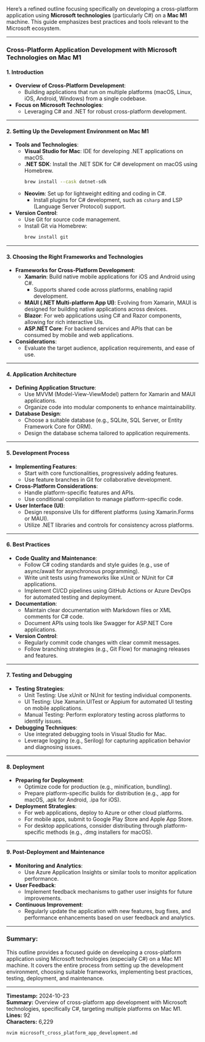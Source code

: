 Here’s a refined outline focusing specifically on developing a cross-platform application using **Microsoft technologies** (particularly C#) on a **Mac M1** machine. This guide emphasizes best practices and tools relevant to the Microsoft ecosystem.

---

### **Cross-Platform Application Development with Microsoft Technologies on Mac M1**

#### **1. Introduction**
   - **Overview of Cross-Platform Development**:
     - Building applications that run on multiple platforms (macOS, Linux, iOS, Android, Windows) from a single codebase.
   - **Focus on Microsoft Technologies**:
     - Leveraging C# and .NET for robust cross-platform development.

---

#### **2. Setting Up the Development Environment on Mac M1**
   - **Tools and Technologies**:
     - **Visual Studio for Mac**: IDE for developing .NET applications on macOS.
     - **.NET SDK**: Install the .NET SDK for C# development on macOS using Homebrew.
       ```bash
       brew install --cask dotnet-sdk
       ```
     - **Neovim**: Set up for lightweight editing and coding in C#.
       - Install plugins for C# development, such as `csharp` and LSP (Language Server Protocol) support.
   - **Version Control**:
     - Use Git for source code management.
     - Install Git via Homebrew:
       ```bash
       brew install git
       ```

---

#### **3. Choosing the Right Frameworks and Technologies**
   - **Frameworks for Cross-Platform Development**:
     - **Xamarin**: Build native mobile applications for iOS and Android using C#.
       - Supports shared code across platforms, enabling rapid development.
     - **MAUI (.NET Multi-platform App UI)**: Evolving from Xamarin, MAUI is designed for building native applications across devices.
     - **Blazor**: For web applications using C# and Razor components, allowing for rich interactive UIs.
     - **ASP.NET Core**: For backend services and APIs that can be consumed by mobile and web applications.
   - **Considerations**:
     - Evaluate the target audience, application requirements, and ease of use.

---

#### **4. Application Architecture**
   - **Defining Application Structure**:
     - Use MVVM (Model-View-ViewModel) pattern for Xamarin and MAUI applications.
     - Organize code into modular components to enhance maintainability.
   - **Database Design**:
     - Choose a suitable database (e.g., SQLite, SQL Server, or Entity Framework Core for ORM).
     - Design the database schema tailored to application requirements.

---

#### **5. Development Process**
   - **Implementing Features**:
     - Start with core functionalities, progressively adding features.
     - Use feature branches in Git for collaborative development.
   - **Cross-Platform Considerations**:
     - Handle platform-specific features and APIs.
     - Use conditional compilation to manage platform-specific code.
   - **User Interface (UI)**:
     - Design responsive UIs for different platforms (using Xamarin.Forms or MAUI).
     - Utilize .NET libraries and controls for consistency across platforms.

---

#### **6. Best Practices**
   - **Code Quality and Maintenance**:
     - Follow C# coding standards and style guides (e.g., use of async/await for asynchronous programming).
     - Write unit tests using frameworks like xUnit or NUnit for C# applications.
     - Implement CI/CD pipelines using GitHub Actions or Azure DevOps for automated testing and deployment.
   - **Documentation**:
     - Maintain clear documentation with Markdown files or XML comments for C# code.
     - Document APIs using tools like Swagger for ASP.NET Core applications.
   - **Version Control**:
     - Regularly commit code changes with clear commit messages.
     - Follow branching strategies (e.g., Git Flow) for managing releases and features.

---

#### **7. Testing and Debugging**
   - **Testing Strategies**:
     - Unit Testing: Use xUnit or NUnit for testing individual components.
     - UI Testing: Use Xamarin.UITest or Appium for automated UI testing on mobile applications.
     - Manual Testing: Perform exploratory testing across platforms to identify issues.
   - **Debugging Techniques**:
     - Use integrated debugging tools in Visual Studio for Mac.
     - Leverage logging (e.g., Serilog) for capturing application behavior and diagnosing issues.

---

#### **8. Deployment**
   - **Preparing for Deployment**:
     - Optimize code for production (e.g., minification, bundling).
     - Prepare platform-specific builds for distribution (e.g., .app for macOS, .apk for Android, .ipa for iOS).
   - **Deployment Strategies**:
     - For web applications, deploy to Azure or other cloud platforms.
     - For mobile apps, submit to Google Play Store and Apple App Store.
     - For desktop applications, consider distributing through platform-specific methods (e.g., .dmg installers for macOS).

---

#### **9. Post-Deployment and Maintenance**
   - **Monitoring and Analytics**:
     - Use Azure Application Insights or similar tools to monitor application performance.
   - **User Feedback**:
     - Implement feedback mechanisms to gather user insights for future improvements.
   - **Continuous Improvement**:
     - Regularly update the application with new features, bug fixes, and performance enhancements based on user feedback and analytics.

---

### **Summary:**
This outline provides a focused guide on developing a cross-platform application using Microsoft technologies (especially C#) on a Mac M1 machine. It covers the entire process from setting up the development environment, choosing suitable frameworks, implementing best practices, testing, deployment, and maintenance.

---

**Timestamp:** 2024-10-23  
**Summary:** Overview of cross-platform app development with Microsoft technologies, specifically C#, targeting multiple platforms on Mac M1.  
**Lines:** 92  
**Characters:** 6,229

```bash
nvim microsoft_cross_platform_app_development.md
```
